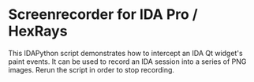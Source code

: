 # Screenrecorder for IDA Pro / HexRays

This IDAPython script demonstrates how to intercept an IDA Qt widget's paint events. It can be used to record an IDA session into a series of PNG images. Rerun the script in order to stop recording.